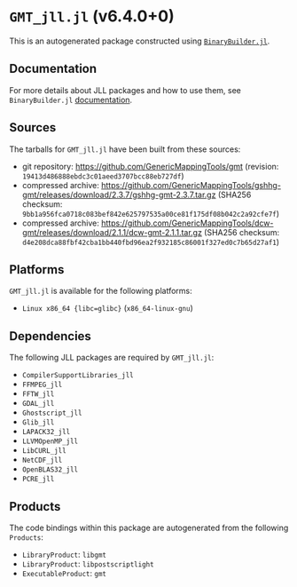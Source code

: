 # `GMT_jll.jl` (v6.4.0+0)

This is an autogenerated package constructed using [`BinaryBuilder.jl`](https://github.com/JuliaPackaging/BinaryBuilder.jl).

## Documentation

For more details about JLL packages and how to use them, see `BinaryBuilder.jl` [documentation](https://docs.binarybuilder.org/stable/jll/).

## Sources

The tarballs for `GMT_jll.jl` have been built from these sources:

* git repository: https://github.com/GenericMappingTools/gmt (revision: `19413d486888ebdc3c01aeed3707bcc88eb727df`)
* compressed archive: https://github.com/GenericMappingTools/gshhg-gmt/releases/download/2.3.7/gshhg-gmt-2.3.7.tar.gz (SHA256 checksum: `9bb1a956fca0718c083bef842e625797535a00ce81f175df08b042c2a92cfe7f`)
* compressed archive: https://github.com/GenericMappingTools/dcw-gmt/releases/download/2.1.1/dcw-gmt-2.1.1.tar.gz (SHA256 checksum: `d4e208dca88fbf42cba1bb440fbd96ea2f932185c86001f327ed0c7b65d27af1`)

## Platforms

`GMT_jll.jl` is available for the following platforms:

* `Linux x86_64 {libc=glibc}` (`x86_64-linux-gnu`)

## Dependencies

The following JLL packages are required by `GMT_jll.jl`:

* `CompilerSupportLibraries_jll`
* `FFMPEG_jll`
* `FFTW_jll`
* `GDAL_jll`
* `Ghostscript_jll`
* `Glib_jll`
* `LAPACK32_jll`
* `LLVMOpenMP_jll`
* `LibCURL_jll`
* `NetCDF_jll`
* `OpenBLAS32_jll`
* `PCRE_jll`

## Products

The code bindings within this package are autogenerated from the following `Products`:

* `LibraryProduct`: `libgmt`
* `LibraryProduct`: `libpostscriptlight`
* `ExecutableProduct`: `gmt`
